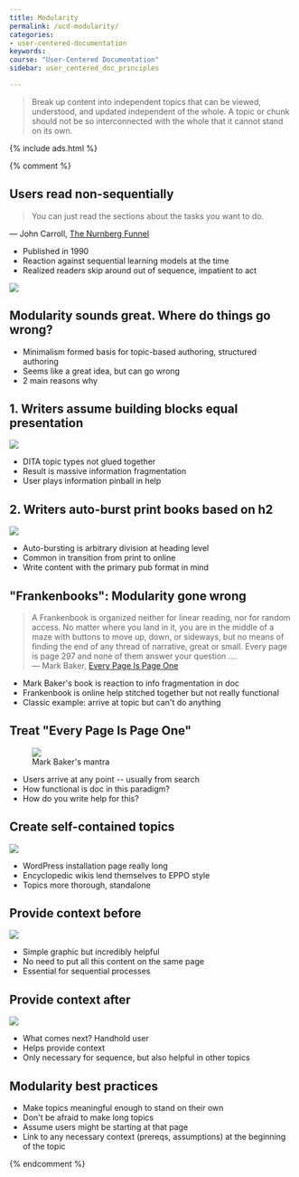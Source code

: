 ```yaml
---
title: Modularity
permalink: /ucd-modularity/
categories:
- user-centered-documentation
keywords:
course: "User-Centered Documentation"
sidebar: user_centered_doc_principles

---
```


> Break up content into independent topics that can be viewed, understood, and updated independent of the whole. A topic or chunk should not be so interconnected with the whole that it cannot stand on its own.

{% include ads.html %}

{% comment %}
## Users read non-sequentially

> You can just read the sections about the tasks you want to do. <br /></blockquote>
        &mdash; John Carroll, <a href="http://faculty.washington.edu/farkas/dfpubs/Farkas-Williams-CarrollsNurnbergFunnel.pdf">The Nurnberg Funnel</a>

* Published in 1990
* Reaction against sequential learning models at the time
* Realized readers skip around out of sequence, impatient to act

<img src="/user_centered_doc/media/rasters/trainwreck.jpg"/>

## Modularity sounds great. Where do things go wrong?

* Minimalism formed basis for topic-based authoring, structured authoring
* Seems like a great idea, but can go wrong
* 2 main reasons why

## 1. Writers assume building blocks equal presentation

<img src="/user_centered_doc/media/vectors/usercentered_buildingblocks.svg"/>

* DITA topic types not glued together
* Result is massive information fragmentation
* User plays information pinball in help

## 2. Writers auto-burst print books based on h2

<img src="/user_centered_doc/media/vectors/usercentered_booktoweb.svg"/>

* Auto-bursting is arbitrary division at heading level
* Common in transition from print to online
* Write content with the primary pub format in mind

## "Frankenbooks": Modularity gone wrong

> A Frankenbook is organized neither for linear reading, nor for random access. No matter where you land in it, you are in the middle of a maze with buttons to move up, down, or sideways, but no means of finding the end of any thread of narrative, great or small. Every page is page 297 and none of them answer your question .... <br/> &mdash; Mark Baker, <a href="http://everypageispageone.com/2012/02/24/frankenbooks-must-die-a-rant/">Every Page Is Page One</a>

* Mark Baker's book is reaction to info fragmentation in doc
* Frankenbook is online help stitched together but not really functional
* Classic example: arrive at topic but can't do anything

## Treat "Every Page Is Page One"

<figure><img src="/user_centered_doc/media/rasters/pageone.png"/><figcaption>Mark Baker's mantra</figcaption></figure>

* Users arrive at any point -- usually from search
* How functional is doc in this paradigm?
* How do you write help for this?

## Create self-contained topics

<a href="https://codex.wordpress.org/Installing_WordPress"><img class="shortened" src="/user_centered_doc/media/rasters/wordpress.png"/></a>

* WordPress installation page really long
* Encyclopedic wikis lend themselves to EPPO style
* Topics more thorough, standalone


## Provide context before

<a href="http://docs.aws.amazon.com/AmazonS3/latest/gsg/PuttingAnObjectInABucket.html"><img src="/user_centered_doc/media/rasters/aws.png" /></a>

* Simple graphic but incredibly helpful
* No need to put all this content on the same page
* Essential for sequential processes

## Provide context after

<a href="https://www.firebase.com/docs/web/guide/saving-data.html"><img src="/user_centered_doc/media/rasters/firebase.png" /></a>

* What comes next? Handhold user
* Helps provide context
* Only necessary for sequence, but also helpful in other topics

## Modularity best practices

* Make topics meaningful enough to stand on their own
* Don't be afraid to make long topics
* Assume users might be starting at that page
* Link to any necessary context (prereqs, assumptions) at the beginning of the topic

{% endcomment %}
